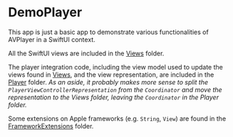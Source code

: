 # DemoPlayer
This app is just a basic app to demonstrate various functionalities of AVPlayer in a SwiftUI context.

All the SwiftUI views are included in the [Views](DemoPlayer/Views) folder.

The player integration code, including the view model used to update the views found in [Views](DemoPlayer/Views), and
the view representation, are included in the [Player](DemoPlayer/Player) folder. *As an aside, it probably makes more
sense to split the `PlayerViewControllerRepresentation` from the `Coordinator` and move the representation to the Views
folder, leaving the `Coordinator` in the Player folder.*

Some extensions on Apple frameworks (e.g. `String`, `View`) are found in the
[FrameworkExtensions](DemoPlayer/FrameworkExtensions) folder.
